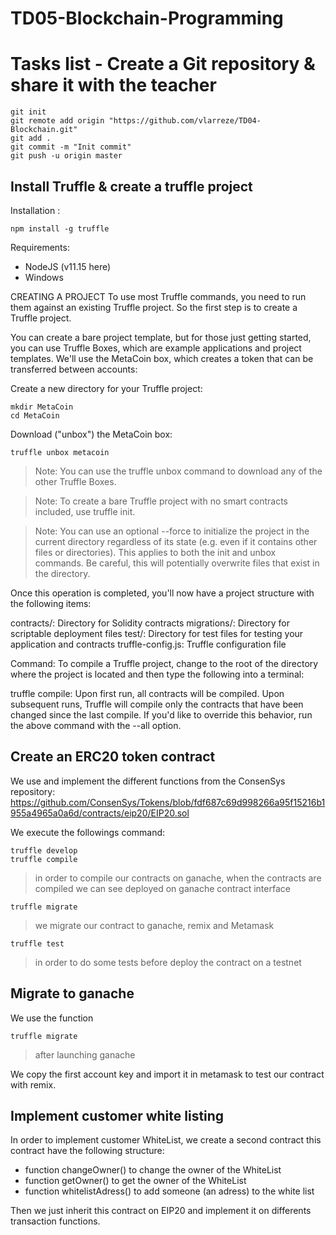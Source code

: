 # TD05-Blockchain-Programming

# Tasks list - Create a Git repository & share it with the teacher

    git init
    git remote add origin "https://github.com/vlarreze/TD04-Blockchain.git"
    git add .
    git commit -m "Init commit"
    git push -u origin master
    
## Install Truffle & create a truffle project

Installation :

    npm install -g truffle

Requirements:

- NodeJS (v11.15 here)
- Windows

CREATING A PROJECT To use most Truffle commands, you need to run them against an existing Truffle project. So the first step is to create a Truffle project.

You can create a bare project template, but for those just getting started, you can use Truffle Boxes, which are example applications and project templates. We'll use the MetaCoin box, which creates a token that can be transferred between accounts:

Create a new directory for your Truffle project:

    mkdir MetaCoin 
    cd MetaCoin 

Download ("unbox") the MetaCoin box:

    truffle unbox metacoin 

> Note: You can use the truffle unbox command to download any of the other Truffle Boxes.

> Note: To create a bare Truffle project with no smart contracts included, use truffle init.

> Note: You can use an optional --force to initialize the project in the current directory regardless of its state (e.g. even if it contains other files or directories). This applies to both the init and unbox commands. Be careful, this will potentially overwrite files that exist in the directory.

Once this operation is completed, you'll now have a project structure with the following items:

contracts/: Directory for Solidity contracts migrations/: Directory for scriptable deployment files test/: Directory for test files for testing your application and contracts truffle-config.js: Truffle configuration file

Command:
To compile a Truffle project, change to the root of the directory where the project is located and then type the following into a terminal:

truffle compile:
Upon first run, all contracts will be compiled. Upon subsequent runs, Truffle will compile only the contracts that have been changed since the last compile. If you'd like to override this behavior, run the above command with the --all option.

## Create an ERC20 token contract

We use and implement the different functions from the ConsenSys repository:
https://github.com/ConsenSys/Tokens/blob/fdf687c69d998266a95f15216b1955a4965a0a6d/contracts/eip20/EIP20.sol

We execute the followings command:

    truffle develop
    truffle compile 
> in order to compile our contracts on ganache, when the contracts are compiled we can see deployed
on ganache contract interface

    truffle migrate 
> we migrate our contract to ganache, remix and Metamask

    truffle test 
> in order to do some tests before deploy the contract on a testnet

## Migrate to ganache

We use the function

    truffle migrate
> after launching ganache

We copy the first account key and import it in metamask to test our contract with remix.

## Implement customer white listing

In order to implement customer WhiteList, we create a second contract this contract have the following structure:
- function changeOwner() to change the owner of the WhiteList
- function getOwner() to get the owner of the WhiteList
- function whitelistAdress() to add someone (an adress) to the white list

Then we just inherit this contract on EIP20 and implement it on differents transaction functions.
